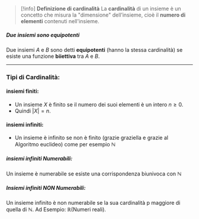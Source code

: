 >[!info] **Definizione di cardinalità**
La **cardinalità** di un insieme è un concetto che misura la "dimensione" dell’insieme, cioè il **numero di elementi** contenuti nell'insieme.
##### **Due insiemi sono equipotenti**
Due insiemi $A$ e $B$ sono detti **equipotenti** (hanno la stessa cardinalità) se esiste una funzione **biiettiva** tra $A$ e $B$. 

---
### Tipi di Cardinalità:

#### insiemi finiti:
- Un insieme $X$ è finito se il numero dei suoi elementi è un intero $n \geq 0$.
- Quindi $|X|=n$.

#### insiemi infiniti:
- Un insieme è infinito se non è finito (grazie graziella e grazie al Algoritmo euclideo) come per esempio $\mathbb{N}$ 

##### insiemi infiniti Numerabili: 
Un insieme è numerabile se esiste una corrispondenza biunivoca con $\mathbb{N}$

##### Insiemi infiniti NON Numerabili:
Un insieme infinito è non numerabile se la sua cardinalità p maggiore di quella di $\mathbb{N}$. 
Ad Esempio: $\mathbb{R}$(Numeri reali).
